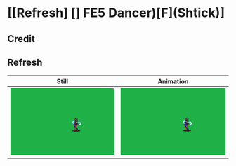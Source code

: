 # [\[Refresh\] \[\] FE5 Dancer\)\[F\]\(Shtick\)]

## Credit


	
## Refresh

| Still | Animation |
| :---: | :-------: |
| ![Refresh still](./Refresh_000.png) | ![Refresh animation](./Refresh.gif) |
